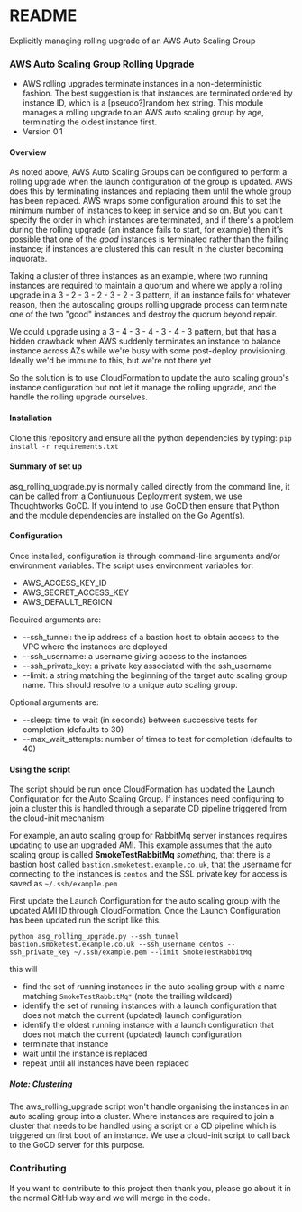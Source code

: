 # README #

Explicitly managing rolling upgrade of an AWS Auto Scaling Group

### AWS Auto Scaling Group Rolling Upgrade ###

* AWS rolling upgrades terminate instances in a non-deterministic fashion. The best suggestion is that instances are terminated ordered by instance ID, which is a [pseudo?]random hex string. This module manages a rolling upgrade to an AWS auto scaling group by age, terminating the oldest instance first.
* Version 0.1

#### Overview ####

As noted above, AWS Auto Scaling Groups can be configured to perform a rolling upgrade when the launch configuration of the group is updated. AWS does this by terminating instances and replacing them until the whole group has been replaced. AWS wraps some configuration around this to set the minimum number of instances to keep in service and so on. But you can't specify the order in which instances are terminated, and if there's a problem during the rolling upgrade (an instance fails to start, for example) then it's possible that one of the *good* instances is terminated rather than the failing instance; if instances are clustered this can result in the cluster becoming inquorate.

Taking a cluster of three instances as an example, where two running instances are required to maintain a quorum and where we apply a rolling upgrade in a 3 - 2 - 3 - 2 - 3 - 2 - 3 pattern, if an instance fails for whatever reason, then the autoscaling groups rolling upgrade process can terminate one of the two "good" instances and destroy the quorum beyond repair.

We could upgrade using a 3 - 4 - 3 - 4 - 3 - 4 - 3 pattern, but that has a hidden drawback when AWS suddenly terminates an instance to balance instance across AZs while we're busy with some post-deploy provisioning. Ideally we'd be immune to this, but we're not there yet

So the solution is to use CloudFormation to update the auto scaling group's instance configuration but not let it manage the rolling upgrade, and the handle the rolling upgrade ourselves.


#### Installation ####
Clone this repository and ensure all the python dependencies by typing:
`pip install -r requirements.txt`

#### Summary of set up ####
asg_rolling_upgrade.py is normally called directly from the command line, it can be called from a Contiunuous Deployment system, we use Thoughtworks GoCD. If you intend to use GoCD then ensure that Python and the module dependencies are installed on the Go Agent(s).

#### Configuration ####
Once installed, configuration is through command-line arguments and/or environment variables.
The script uses environment variables for:

* AWS_ACCESS_KEY_ID
* AWS_SECRET_ACCESS_KEY
* AWS_DEFAULT_REGION

Required arguments are:

* --ssh_tunnel: the ip address of a bastion host to obtain access to the VPC where the instances are deployed
* --ssh_username: a username giving access to the instances
* --ssh_private_key: a private key associated with the ssh_username
* --limit: a string matching the beginning of the target auto scaling group name. This should resolve to a unique auto scaling group.

Optional arguments are:

* --sleep: time to wait (in seconds) between successive tests for completion (defaults to 30)
* --max_wait_attempts: number of times to test for completion (defaults to 40)

#### Using the script ####
The script should be run once CloudFormation has updated the Launch Configuration for the Auto Scaling Group. 
If instances need configuring to join a cluster this is handled through a separate CD pipeline triggered from the cloud-init mechanism.

For example, an auto scaling group for RabbitMq server instances requires updating to use an upgraded AMI. This example assumes that the auto scaling group is called **SmokeTestRabbitMq** *something*, that there is a bastion host called `bastion.smoketest.example.co.uk`, that the username for connecting to the instances is `centos` and the SSL private key for access is saved as `~/.ssh/example.pem`

First update the Launch Configuration for the auto scaling group with the updated AMI ID through CloudFormation. 
Once the Launch Configuration has been updated run the script like this.

```python asg_rolling_upgrade.py --ssh_tunnel bastion.smoketest.example.co.uk --ssh_username centos --ssh_private_key ~/.ssh/example.pem --limit SmokeTestRabbitMq```

this will

* find the set of running instances in the auto scaling group with a name matching `SmokeTestRabbitMq*` (note the trailing wildcard)
* identify the set of running instances with a launch configuration that does not match the current (updated) launch configuration
* identify the oldest running instance with a launch configuration that does not match the current (updated) launch configuration
* terminate that instance
* wait until the instance is replaced
* repeat until all instances have been replaced

##### Note: Clustering #####
The aws_rolling_upgrade script won't handle organising the instances in an auto scaling group into a cluster. Where instances are required to join a cluster that needs to be handled using a script or a CD pipeline which is triggered on first boot of an instance. We use a cloud-init script to call back to the GoCD server for this purpose.

### Contributing ###
If you want to contribute to this project then thank you, please go about it in the normal GitHub way and we will merge in the code.
